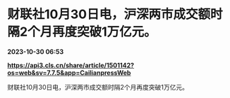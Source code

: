 # 财联社10月30日电，沪深两市成交额时隔2个月再度突破1万亿元。

**2023-10-30 06:53**

**https://api3.cls.cn/share/article/1501142?os=web&sv=7.7.5&app=CailianpressWeb**

财联社10月30日电，沪深两市成交额时隔2个月再度突破1万亿元。